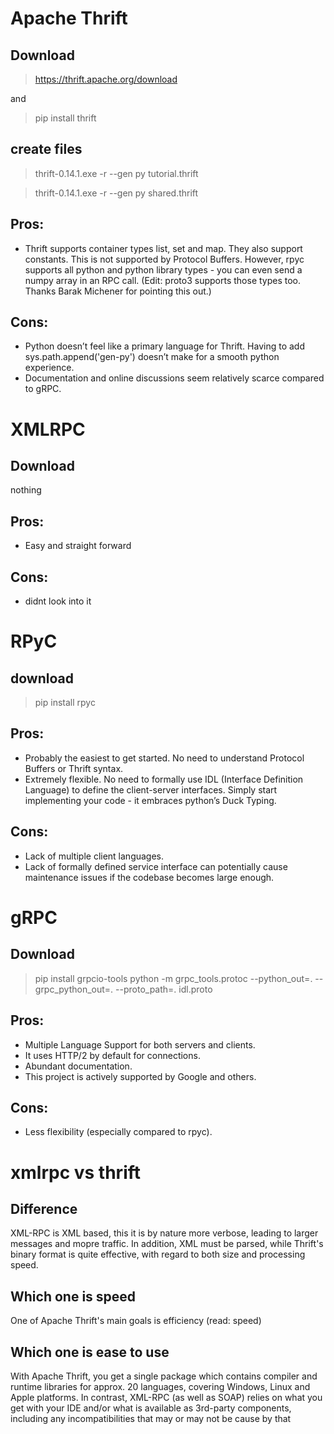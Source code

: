 # Apache Thrift 

## Download 
>https://thrift.apache.org/download

and

>pip install thrift

## create files

>thrift-0.14.1.exe -r --gen py tutorial.thrift 

>thrift-0.14.1.exe -r --gen py shared.thrift

## Pros:

- Thrift supports container types list, set and map. They also support constants. This is not supported by Protocol Buffers. However, rpyc supports all python and python library types - you can even send a numpy array in an RPC call. (Edit: proto3 supports those types too. Thanks Barak Michener for pointing this out.)

## Cons:

- Python doesn’t feel like a primary language for Thrift. Having to add sys.path.append('gen-py') doesn’t make for a smooth python experience.
- Documentation and online discussions seem relatively scarce compared to gRPC.

# XMLRPC

## Download

nothing

## Pros:

- Easy and straight forward

## Cons:

- didnt look into it

# RPyC

## download

> pip install rpyc

## Pros:

- Probably the easiest to get started. No need to understand Protocol Buffers or Thrift syntax.
- Extremely flexible. No need to formally use IDL (Interface Definition Language) to define the client-server interfaces. Simply start implementing your code - it embraces python’s Duck Typing.

## Cons:

- Lack of multiple client languages.
- Lack of formally defined service interface can potentially cause maintenance issues if the codebase becomes large enough.

# gRPC

## Download

>pip install grpcio-tools
python -m grpc_tools.protoc --python_out=. --grpc_python_out=. --proto_path=. idl.proto

## Pros:

- Multiple Language Support for both servers and clients.
- It uses HTTP/2 by default for connections.
- Abundant documentation.
- This project is actively supported by Google and others.
## Cons:

- Less flexibility (especially compared to rpyc).


# xmlrpc vs thrift

## Difference

XML-RPC is XML based, this it is by nature more verbose, leading to larger messages and mopre traffic. In addition, XML must be parsed, while Thrift's binary format is quite effective, with regard to both size and processing speed.

## Which one is speed

One of Apache Thrift's main goals is efficiency (read: speed)

## Which one is ease to use

With Apache Thrift, you get a single package which contains compiler and runtime libraries for approx. 20 languages, covering Windows, Linux and Apple platforms. In contrast, XML-RPC (as well as SOAP) relies on what you get with your IDE and/or what is available as 3rd-party components, including any incompatibilities that may or may not be cause by that